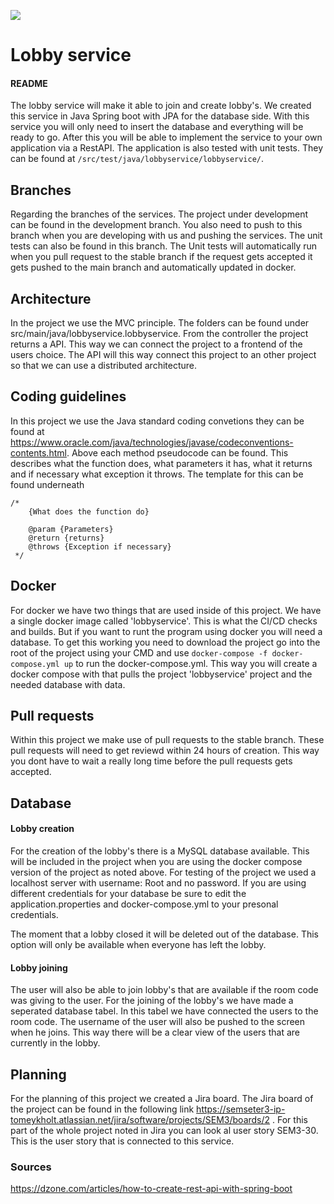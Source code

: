 ![](https://media.giphy.com/media/U4kOOpZGpTqz6dlYnE/giphy.gif)
# Lobby service
#### README
The lobby service will make it able to join and create lobby's. We created this service in Java Spring boot with JPA for the database side. With this service you will only need to insert the database and everything will be ready to go.
After this you will be able to implement the service to your own application via a RestAPI. The application is also tested with unit tests. They can be found at `/src/test/java/lobbyservice/lobbyservice/`.

## Branches
Regarding the branches of the services. The project under development can be found in the development branch. You also need to push to this branch when you are developing with us and pushing the services. The unit tests can also be found in this branch. The Unit tests will automatically run when you pull request to the stable branch if the request gets accepted it gets pushed to the main branch and automatically updated in docker.
## Architecture
In the project we use the MVC principle. The folders can be found under src/main/java/lobbyservice.lobbyservice. From the controller the project returns a API. This way we can connect the project to a frontend of the users choice. The API will this way connect this project to an other project so that we can use a distributed architecture. 

## Coding guidelines
In this project we use the Java standard coding convetions they can be found at https://www.oracle.com/java/technologies/javase/codeconventions-contents.html.
Above each method pseudocode can be found. This describes what the function does, what parameters it has, what it returns and if necessary what exception it throws. The template for this can be found underneath 
````
/*
    {What does the function do}
 
    @param {Parameters}
    @return {returns}
    @throws {Exception if necessary}
 */
````

## Docker

For docker we have two things that are used inside of this project. We have a single docker image called 'lobbyservice'. This is what the CI/CD checks and builds. But if you want to runt the program using docker you will need a database. To get this working you need to download the project go into the root of the project using your CMD and use `docker-compose -f docker-compose.yml up` to run the docker-compose.yml. This way you will create a docker compose with that pulls the project 'lobbyservice' project and the needed database with data. 

## Pull requests
Within this project we make use of pull requests to the stable branch. These pull requests will need to get reviewd within 24 hours of creation. This way you dont have to wait a really long time before the pull requests gets accepted. 

## Database
#### Lobby creation
For the creation of the lobby's there is a MySQL database available. This will be included in the project when you are using the docker compose version of the project as noted above. For testing of the project we used a localhost server with username: Root and no password. If you are using different credentials for your database be sure to edit the  application.properties and docker-compose.yml to your presonal credentials.

The moment that a lobby closed it will be deleted out of the database. This option will only be available when everyone has left
the lobby.

#### Lobby joining
The user will also be able to join lobby's that are available if the room code was giving to the user. For the joining of the lobby's we
have made a seperated database tabel. In this tabel we have connected the users to the room code. The username of the user
will also be pushed to the screen when he joins. This way there will be a clear view of the users that are currently in the lobby.

## Planning
For the planning of this project we created a Jira board. The Jira board of the project can be found in the following link https://semseter3-ip-tomeykholt.atlassian.net/jira/software/projects/SEM3/boards/2 . For this part of the whole project noted in Jira you can look al user story SEM3-30. This is the user story that is connected to this service. 

### Sources
https://dzone.com/articles/how-to-create-rest-api-with-spring-boot
